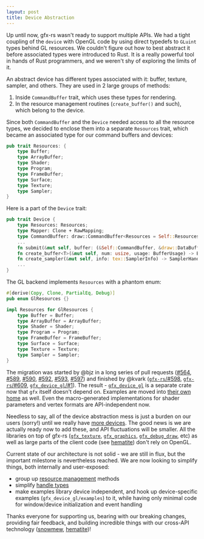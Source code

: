 ```yaml
---
layout: post
title: Device Abstraction
---
```


Up until now, gfx-rs wasn't ready to support multiple APIs. We had a tight coupling of the `device` with OpenGL code by using direct typedefs to `GLuint` types behind GL resources. We couldn't figure out how to best abstract it before associated types were introduced to Rust. It is a really powerful tool in hands of Rust programmers, and we weren't shy of exploring the limits of it.

An abstract device has different types associated with it: buffer, texture, sampler, and others. They are used in 2 large groups of methods:

  1. Inside `CommandBuffer` trait, which uses these types for rendering.
  2. In the resource management routines (`create_buffer()` and such), which belong to the device.

Since both `CommandBuffer` and the `Device` needed access to all the resource types, we decided to enclose them into a separate `Resources` trait, which became an associated type for our command buffers and devices:
```rust
pub trait Resources: {
    type Buffer;
    type ArrayBuffer;
    type Shader;
    type Program;
    type FrameBuffer;
    type Surface;
    type Texture;
    type Sampler;
}
```

Here is a part of the `Device` trait:
```rust
pub trait Device {
    type Resources: Resources;
    type Mapper: Clone + RawMapping;
    type CommandBuffer: draw::CommandBuffer<Resources = Self::Resources>;
    ...
    fn submit(&mut self, buffer: (&Self::CommandBuffer, &draw::DataBuffer));
    fn create_buffer<T>(&mut self, num: usize, usage: BufferUsage) -> BufferHandle<Self::Resources, T>
    fn create_sampler(&mut self, info: tex::SamplerInfo) -> SamplerHandle<Self::Resources>;
    ...
}
```

The GL backend implements `Resources` with a phantom enum:
```rust
#[derive(Copy, Clone, PartialEq, Debug)]
pub enum GlResources {}

impl Resources for GlResources {
    type Buffer = Buffer;
    type ArrayBuffer = ArrayBuffer;
    type Shader = Shader;
    type Program = Program;
    type FrameBuffer = FrameBuffer;
    type Surface = Surface;
    type Texture = Texture;
    type Sampler = Sampler;
}
```


The migration was started by @bjz in a long series of pull requests ([#564](https://github.com/gfx-rs/gfx-rs/issues/564), [#589](https://github.com/gfx-rs/gfx-rs/issues/589), [#590](https://github.com/gfx-rs/gfx-rs/issues/590), [#592](https://github.com/gfx-rs/gfx-rs/issues/592), [#593](https://github.com/gfx-rs/gfx-rs/issues/593), [#597](https://github.com/gfx-rs/gfx-rs/issues/597)) and finished by @kvark ([`gfx-rs`/#598](https://github.com/gfx-rs/gfx-rs/pull/598), [`gfx-rs`/#609](https://github.com/gfx-rs/gfx-rs/pull/609), [`gfx_device_gl`/#1](https://github.com/gfx-rs/gfx_device_gl/pull/1)). The result - [`gfx_device_gl`](https://github.com/gfx-rs/gfx_device_gl) is a separate crate now that `gfx` itself doesn't depend on. Examples are moved into [their own home](https://github.com/gfx-rs/gfx_examples) as well. Even the macro-generated implementations for shader parameters and vertex formats are API-independent now.

Needless to say, all of the device abstraction mess is just a burden on our users (sorry!) until we really have [more devices](https://github.com/gfx-rs/gfx-rs/issues/352). The good news is we are actually ready now to add these, and API fluctuations will be smaller. All the libraries on top of gfx-rs ([`gfx_texture`](https://github.com/PistonDevelopers/gfx_texture), [`gfx_graphics`](https://github.com/PistonDevelopers/gfx_graphics), [`gfx_debug_draw`](https://github.com/PistonDevelopers/gfx-debug-draw), etc) as well as large parts of the client code (see [hematite](https://github.com/PistonDevelopers/hematite)) don't rely on OpenGL.

Current state of our architecture is not solid - we are still in flux, but the important milestone is nevertheless reached. We are now looking to simplify things, both internally and user-exposed:

- group up [resource management](https://github.com/gfx-rs/gfx-rs/issues/570) methods
- simplify [handle types](https://github.com/gfx-rs/gfx-rs/issues/616)
- make examples library device independent, and hook up device-specific examples (`gfx_device_gl/examples`) to it, while having only minimal code for window/device initialization and event handling

Thanks everyone for supporting us, bearing with our breaking changes, providing fair feedback, and building incredible things with our cross-API technology ([snowmew](https://github.com/csherratt/snowmew), [hematite](https://github.com/PistonDevelopers/hematite))!
